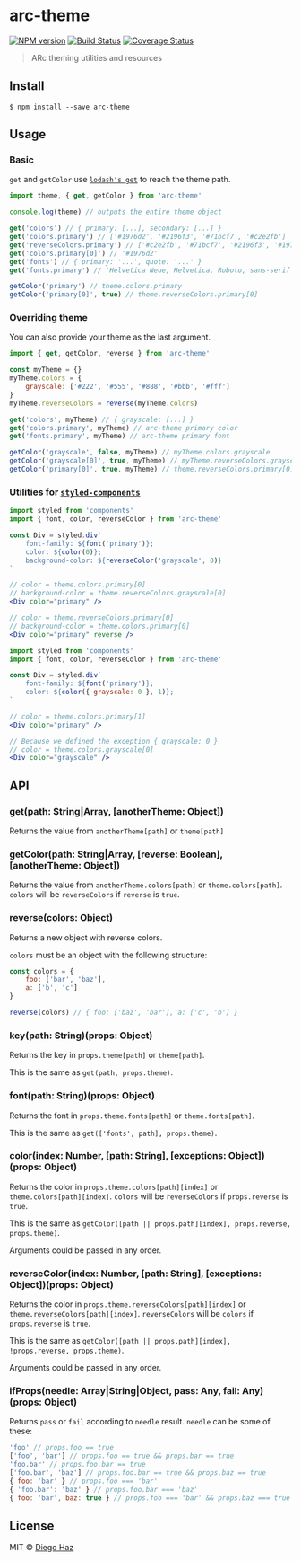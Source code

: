 # arc-theme 
[![NPM version](https://img.shields.io/npm/v/arc-theme.svg?style=flat-square)](https://npmjs.org/package/arc-theme)
[![Build Status](https://img.shields.io/travis/diegohaz/arc-theme/master.svg?style=flat-square)](https://travis-ci.org/diegohaz/arc-theme) [![Coverage Status](https://img.shields.io/codecov/c/github/diegohaz/arc-theme/master.svg?style=flat-square)](https://codecov.io/gh/diegohaz/arc-theme/branch/master)

> ARc theming utilities and resources


## Install

```
$ npm install --save arc-theme
```


## Usage

### Basic

`get` and `getColor` use [`lodash's get`](https://lodash.com/docs/4.17.4#get) to reach the theme path.

```js
import theme, { get, getColor } from 'arc-theme'

console.log(theme) // outputs the entire theme object

get('colors') // { primary: [...], secondary: [...] }
get('colors.primary') // ['#1976d2', '#2196f3', '#71bcf7', '#c2e2fb']
get('reverseColors.primary') // ['#c2e2fb', '#71bcf7', '#2196f3', '#1976d2']
get('colors.primary[0]') // '#1976d2'
get('fonts') // { primary: '...', quote: '...' }
get('fonts.primary') // 'Helvetica Neue, Helvetica, Roboto, sans-serif'

getColor('primary') // theme.colors.primary
getColor('primary[0]', true) // theme.reverseColors.primary[0]
```

### Overriding theme

You can also provide your theme as the last argument.

```js
import { get, getColor, reverse } from 'arc-theme'

const myTheme = {}
myTheme.colors = {
	grayscale: ['#222', '#555', '#888', '#bbb', '#fff']
}
myTheme.reverseColors = reverse(myTheme.colors)

get('colors', myTheme) // { grayscale: [...] }
get('colors.primary', myTheme) // arc-theme primary color
get('fonts.primary', myTheme) // arc-theme primary font

getColor('grayscale', false, myTheme) // myTheme.colors.grayscale
getColor('grayscale[0]', true, myTheme) // myTheme.reverseColors.grayscale[0]
getColor('primary[0]', true, myTheme) // theme.reverseColors.primary[0]
```

### Utilities for [`styled-components`](https://github.com/styled-components/styled-components)

```jsx
import styled from 'components'
import { font, color, reverseColor } from 'arc-theme'

const Div = styled.div`
	font-family: ${font('primary')};
	color: ${color(0)};
	background-color: ${reverseColor('grayscale', 0)}
`

// color = theme.colors.primary[0]
// background-color = theme.reverseColors.grayscale[0]
<Div color="primary" />

// color = theme.reverseColors.primary[0]
// background-color = theme.colors.primary[0]
<Div color="primary" reverse />
```

```jsx
import styled from 'components'
import { font, color, reverseColor } from 'arc-theme'

const Div = styled.div`
	font-family: ${font('primary')};
	color: ${color({ grayscale: 0 }, 1)};
`

// color = theme.colors.primary[1]
<Div color="primary" />

// Because we defined the exception { grayscale: 0 }
// color = theme.colors.grayscale[0]
<Div color="grayscale" />
```

## API

### get(path: String|Array, [anotherTheme: Object])

Returns the value from `anotherTheme[path]` or `theme[path]`

### getColor(path: String|Array, [reverse: Boolean], [anotherTheme: Object])

Returns the value from `anotherTheme.colors[path]` or `theme.colors[path]`. `colors` will be `reverseColors` if `reverse` is `true`.

### reverse(colors: Object)

Returns a new object with reverse colors.

`colors` must be an object with the following structure:
```js
const colors = {
	foo: ['bar', 'baz'],
	a: ['b', 'c']
}

reverse(colors) // { foo: ['baz', 'bar'], a: ['c', 'b'] }
```

### key(path: String)(props: Object)

Returns the key in `props.theme[path]` or `theme[path]`.

This is the same as `get(path, props.theme)`.

### font(path: String)(props: Object)

Returns the font in `props.theme.fonts[path]` or `theme.fonts[path]`.

This is the same as `get(['fonts', path], props.theme)`.

### color(index: Number, [path: String], [exceptions: Object])(props: Object)

Returns the color in `props.theme.colors[path][index]` or `theme.colors[path][index]`. `colors` will be `reverseColors` if `props.reverse` is `true`.

This is the same as `getColor([path || props.path][index], props.reverse, props.theme)`.

Arguments could be passed in any order.

### reverseColor(index: Number, [path: String], [exceptions: Object])(props: Object)

Returns the color in `props.theme.reverseColors[path][index]` or `theme.reverseColors[path][index]`. `reverseColors` will be `colors` if `props.reverse` is `true`.

This is the same as `getColor([path || props.path][index], !props.reverse, props.theme)`.

Arguments could be passed in any order.

### ifProps(needle: Array|String|Object, pass: Any, fail: Any)(props: Object)

Returns `pass` or `fail` according to `needle` result. `needle` can be some of these:
```js
'foo' // props.foo == true
['foo', 'bar'] // props.foo == true && props.bar == true
'foo.bar' // props.foo.bar == true
['foo.bar', 'baz'] // props.foo.bar == true && props.baz == true
{ foo: 'bar' } // props.foo === 'bar'
{ 'foo.bar': 'baz' } // props.foo.bar === 'baz'
{ foo: 'bar', baz: true } // props.foo === 'bar' && props.baz === true
```

## License

MIT © [Diego Haz](https://github.com/diegohaz)
